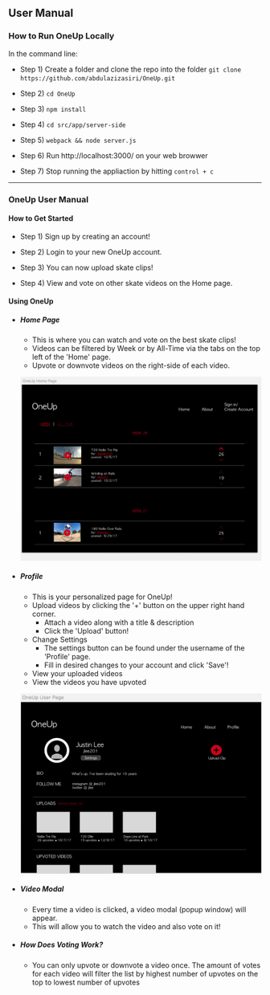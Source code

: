 ## User Manual

### How to Run OneUp Locally

In the command line:

- Step 1) Create a folder and clone the repo into the folder ```git clone https://github.com/abdulazizasiri/OneUp.git```

- Step 2) ```cd OneUp```

- Step 3) ```npm install```

- Step 4) ``` cd src/app/server-side ```

- Step 5) ```webpack && node server.js ```

- Step 6) Run http://localhost:3000/ on your web browwer 

- Step 7) Stop running the appliaction by hitting ```control + c ```

----------


### OneUp User Manual

#### How to Get Started

- Step 1) Sign up by creating an account!

- Step 2) Login to your new OneUp account.

- Step 3) You can now upload skate clips!

- Step 4) View and vote on other skate videos on the Home page.

#### Using OneUp

- ##### Home Page
  - This is where you can watch and vote on the best skate clips!
  - Videos can be filtered by Week or by All-Time via the tabs on the top left of the 'Home' page.
  - Upvote or downvote videos on the right-side of each video.
  
  <p align="center">
	<img src="../images/Home page mockup.png">
  </p>

- ##### Profile
  - This is your personalized page for OneUp!
  - Upload videos by clicking the '+' button on the upper right hand corner.
    - Attach a video along with a title & description
    - Click the 'Upload' button!
  - Change Settings
    - The settings button can be found under the username of the 'Profile' page.
    - Fill in desired changes to your account and click 'Save'!
  - View your uploaded videos
  - View the videos you have upvoted
  
  <p align="center">
	<img src="../images/OneUpUserUpdate.png">
  </p>
  
- ##### Video Modal
  - Every time a video is clicked, a video modal (popup window) will appear.
  - This will allow you to watch the video and also vote on it!
  
  
- ##### How Does Voting Work?
  - You can only upvote or downvote a video once. The amount of votes for each video will filter the list by highest number of upvotes on the top to lowest number of upvotes

 

